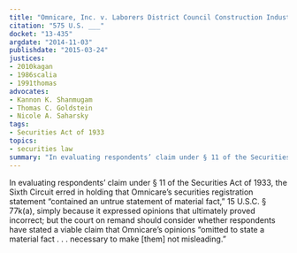 ```yaml
---
title: "Omnicare, Inc. v. Laborers District Council Construction Industry Pension Fund"
citation: "575 U.S. ___"
docket: "13-435"
argdate: "2014-11-03"
publishdate: "2015-03-24"
justices:
- 2010kagan
- 1986scalia
- 1991thomas
advocates:
- Kannon K. Shanmugam
- Thomas C. Goldstein
- Nicole A. Saharsky
tags:
- Securities Act of 1933
topics:
- securities law
summary: "In evaluating respondents’ claim under § 11 of the Securities Act of 1933, the Sixth Circuit erred in holding that Omnicare’s securities registration statement “contained an untrue statement of material fact,” 15 U.S.C. § 77k(a), simply because it expressed opinions that ultimately proved incorrect; but the court on remand should consider whether respondents have stated a viable claim that Omnicare’s opinions “omitted to state a material fact . . . necessary to make [them] not misleading.”"
---
```

In evaluating respondents’ claim under § 11 of the Securities Act of 1933, the Sixth Circuit erred in holding that Omnicare’s securities registration statement “contained an untrue statement of material fact,” 15 U.S.C. § 77k(a), simply because it expressed opinions that ultimately proved incorrect; but the court on remand should consider whether respondents have stated a viable claim that Omnicare’s opinions “omitted to state a material fact . . . necessary to make [them] not misleading.”

